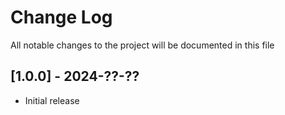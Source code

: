 # Change Log

All notable changes to the project will be documented in this file

## [1.0.0] - 2024-??-??

- Initial release
